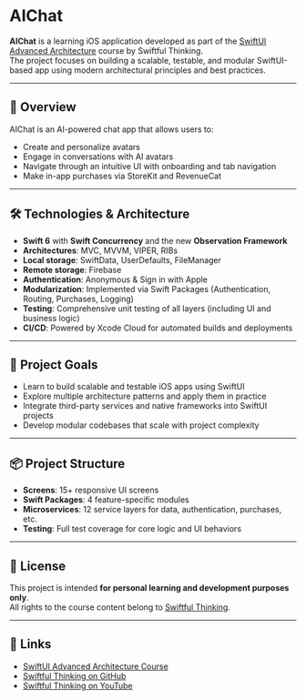 # AIChat

**AIChat** is a learning iOS application developed as part of the [SwiftUI Advanced Architecture](https://www.swiftful-thinking.com/offers/REyNLwwH/checkout?coupon_code=LAUNCH3) course by Swiftful Thinking.  
The project focuses on building a scalable, testable, and modular SwiftUI-based app using modern architectural principles and best practices.

---

## 📱 Overview

AIChat is an AI-powered chat app that allows users to:
- Create and personalize avatars
- Engage in conversations with AI avatars
- Navigate through an intuitive UI with onboarding and tab navigation
- Make in-app purchases via StoreKit and RevenueCat

---

## 🛠️ Technologies & Architecture

- **Swift 6** with **Swift Concurrency** and the new **Observation Framework**
- **Architectures**: MVC, MVVM, VIPER, RIBs
- **Local storage**: SwiftData, UserDefaults, FileManager
- **Remote storage**: Firebase
- **Authentication**: Anonymous & Sign in with Apple
- **Modularization**: Implemented via Swift Packages (Authentication, Routing, Purchases, Logging)
- **Testing**: Comprehensive unit testing of all layers (including UI and business logic)
- **CI/CD**: Powered by Xcode Cloud for automated builds and deployments

---

## 🎯 Project Goals

- Learn to build scalable and testable iOS apps using SwiftUI
- Explore multiple architecture patterns and apply them in practice
- Integrate third-party services and native frameworks into SwiftUI projects
- Develop modular codebases that scale with project complexity

---

## 📦 Project Structure

- **Screens**: 15+ responsive UI screens
- **Swift Packages**: 4 feature-specific modules
- **Microservices**: 12 service layers for data, authentication, purchases, etc.
- **Testing**: Full test coverage for core logic and UI behaviors

---

## 📝 License

This project is intended **for personal learning and development purposes only**.  
All rights to the course content belong to [Swiftful Thinking](https://www.swiftful-thinking.com).

---

## 🔗 Links

- [SwiftUI Advanced Architecture Course](https://www.swiftful-thinking.com/offers/REyNLwwH/checkout?coupon_code=LAUNCH3)
- [Swiftful Thinking on GitHub](https://github.com/SwiftfulThinking)
- [Swiftful Thinking on YouTube](https://www.youtube.com/@SwiftfulThinking)
